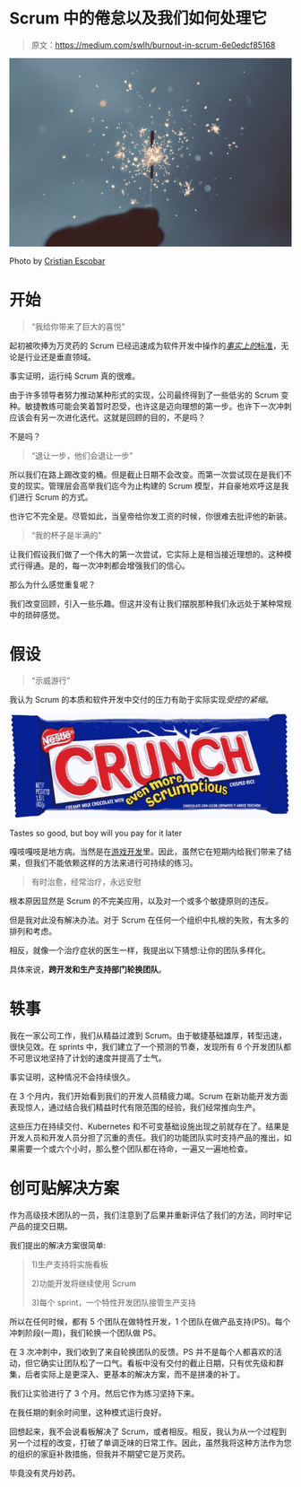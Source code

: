 # Scrum 中的倦怠以及我们如何处理它

> 原文：<https://medium.com/swlh/burnout-in-scrum-6e0edcf85168>

![](img/6dbff9f49d30d347bfb42de2581309db.png)

Photo by [Cristian Escobar](https://unsplash.com/@cristian1?utm_source=unsplash&utm_medium=referral&utm_content=creditCopyText)

# 开始

> “我给你带来了巨大的喜悦”

起初被吹捧为万灵药的 Scrum 已经迅速成为软件开发中操作的[*事实上的*标准](/@aevitas/the-tax-you-are-paying-for-using-scrum-50f12298b422)，无论是行业还是垂直领域。

事实证明，运行纯 Scrum 真的很难。

由于许多领导者努力推动某种形式的实现，公司最终得到了一些低劣的 Scrum 变种。敏捷教练可能会笑着暂时忍受，也许这是迈向理想的第一步。也许下一次冲刺应该会有另一次进化迭代。这就是回顾的目的，不是吗？

不是吗？

> “退让一步，他们会退让一步”

所以我们在路上踢改变的桶。但是截止日期不会改变。而第一次尝试现在是我们不变的现实。管理层会高举我们迄今为止构建的 Scrum 模型，并自豪地欢呼这是我们进行 Scrum 的方式。

也许它不完全是。尽管如此，当皇帝给你发工资的时候，你很难去批评他的新装。

> “我的杯子是半满的”

让我们假设我们做了一个伟大的第一次尝试，它实际上是相当接近理想的。这种模式行得通。是的，每一次冲刺都会增强我们的信心。

那么为什么感觉重复呢？

我们改变回顾，引入一些乐趣。但这并没有让我们摆脱那种我们永远处于某种常规中的琐碎感觉。

# 假设

> “示威游行”

我认为 Scrum 的本质和软件开发中交付的压力有助于实际实现*受控的紧缩*。

![](img/0df344e6333f5fd88ca217ba450cd399.png)

Tastes so good, but boy will you pay for it later

嘎吱嘎吱是地方病。当然是在[游戏开发](https://kotaku.com/crunch-time-why-game-developers-work-such-insane-hours-1704744577)里。因此，虽然它在短期内给我们带来了结果，但我们不能依赖这样的方法来进行可持续的练习。

> 有时治愈，经常治疗，永远安慰

根本原因显然是 Scrum 的不完美应用，以及对一个或多个敏捷原则的违反。

但是我对此没有解决办法。对于 Scrum 在任何一个组织中扎根的失败，有太多的排列和考虑。

相反，就像一个治疗症状的医生一样，我提出以下猜想:让你的团队多样化。

具体来说，**跨开发和生产支持部门轮换团队**。

# 轶事

我在一家公司工作，我们从精益过渡到 Scrum。由于敏捷基础雄厚，转型迅速，很快见效。在 sprints 中，我们建立了一个预测的节奏，发现所有 6 个开发团队都不可思议地坚持了计划的速度并提高了士气。

事实证明，这种情况不会持续很久。

在 3 个月内，我们开始看到我们的开发人员精疲力竭。Scrum 在新功能开发方面表现惊人，通过结合我们精益时代有限范围的经验，我们经常推向生产。

这些压力在持续交付、Kubernetes 和不可变基础设施出现之前就存在了。结果是开发人员和开发人员分担了沉重的责任。我们的功能团队实时支持产品的推出，如果需要一个或六个小时，那么整个团队都在待命，一遍又一遍地检查。

# 创可贴解决方案

作为高级技术团队的一员，我们注意到了后果并重新评估了我们的方法，同时牢记产品的提交日期。

我们提出的解决方案很简单:

> 1)生产支持将实施看板
> 
> 2)功能开发将继续使用 Scrum
> 
> 3)每个 sprint，一个特性开发团队接管生产支持

所以在任何时候，都有 5 个团队在做特性开发，1 个团队在做产品支持(PS)。每个冲刺阶段(一周)，我们轮换一个团队做 PS。

在 3 次冲刺中，我们收到了来自轮换团队的反馈。PS 并不是每个人都喜欢的活动，但它确实让团队松了一口气。看板中没有交付的截止日期，只有优先级和群集，后者实际上是更深入、更基本的解决方案，而不是拼凑的补丁。

我们让实验进行了 3 个月。然后它作为练习坚持下来。

在我任期的剩余时间里，这种模式运行良好。

回想起来，我不会说看板解决了 Scrum，或者相反。相反，我认为从一个过程到另一个过程的改变，打破了单调乏味的日常工作。因此，虽然我将这种方法作为您的组织的家庭补救措施，但我并不期望它是万灵药。

毕竟没有灵丹妙药。